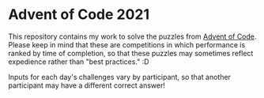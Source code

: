 # Advent of Code 2021
This repository contains my work to solve the puzzles from [Advent of Code](http://adventofcode.com).
Please keep in mind that these are competitions in which performance is ranked by time of completion, so that these
puzzles may sometimes reflect expedience rather than "best practices." :D

Inputs for each day's challenges vary by participant, so that another participant may have a different correct answer!